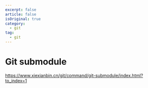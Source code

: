 ```yaml
---
excerpt: false
article: false
isOriginal: true
category:
  - git
tag: 
  - git
---
```


# Git submodule

https://www.xiexianbin.cn/git/command/git-submodule/index.html?to_index=1